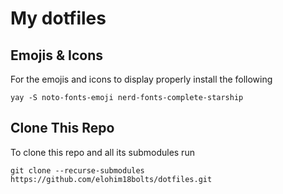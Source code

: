 # My dotfiles

## Emojis & Icons
For the emojis and icons to display properly install the following

``` shell
yay -S noto-fonts-emoji nerd-fonts-complete-starship
```

## Clone This Repo
To clone this repo and all its submodules run

```shell
git clone --recurse-submodules https://github.com/elohim18bolts/dotfiles.git
```

